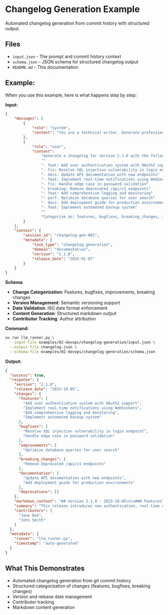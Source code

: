 # Changelog Generation Example

Automated changelog generation from commit history with structured output.

## Files
- `input.json` - The prompt and commit history context
- `schema.json` - JSON schema for structured changelog output
- `README.md` - This documentation

## Example:

When you use this example, here is what happens step by step:

**Input:**
```json
{
    "messages": [
        {
            "role": "system",
            "content": "You are a technical writer. Generate professional changelog entries from commit history, categorizing changes by type and impact."
        },
        {
            "role": "user",
            "content": 
                "Generate a changelog for version 2.1.0 with the following commits:"
                ""
                "- feat: Add user authentication system with OAuth2 support"
                "- fix: Resolve SQL injection vulnerability in login endpoint"
                "- docs: Update API documentation with new endpoints"
                "- feat: Implement real-time notifications using WebSockets"
                "- fix: Handle edge case in password validation"
                "- breaking: Remove deprecated /api/v1 endpoints"
                "- feat: Add comprehensive logging and monitoring"
                "- perf: Optimize database queries for user search"
                "- docs: Add deployment guide for production environments"
                "- feat: Implement automated backup system"
                ""
                "Categorize as: features, bugfixes, breaking_changes, improvements, documentation, deprecations."
        }
    ],
    "context": {
        "session_id": "changelog-gen-001",
        "metadata": {
            "task_type": "changelog_generation",
            "domain": "documentation",
            "version": "2.1.0",
            "release_date": "2025-01-07"
        }
    }
}
```

**Schema**
- **Change Categorization**: Features, bugfixes, improvements, breaking changes
- **Version Management**: Semantic versioning support
- **Date Validation**: ISO date format enforcement
- **Content Generation**: Structured markdown output
- **Contributor Tracking**: Author attribution 

**Command:**
```bash
uv run llm_runner.py \
  --input-file examples/02-devops/changelog-generation/input.json \
  --output-file changelog.json \
  --schema-file examples/02-devops/changelog-generation/schema.json
```

**Output:**
```json
{
  "success": true,
  "response": {
    "version": "2.1.0",
    "release_date": "2023-10-05",
    "changes": {
      "features": [
        "Add user authentication system with OAuth2 support",
        "Implement real-time notifications using WebSockets",
        "Add comprehensive logging and monitoring",
        "Implement automated backup system"
      ],
      "bugfixes": [
        "Resolve SQL injection vulnerability in login endpoint",
        "Handle edge case in password validation"
      ],
      "improvements": [
        "Optimize database queries for user search"
      ],
      "breaking_changes": [
        "Remove deprecated /api/v1 endpoints"
      ],
      "documentation": [
        "Update API documentation with new endpoints",
        "Add deployment guide for production environments"
      ],
      "deprecations": []
    },
    "markdown_content": "## Version 2.1.0 - 2023-10-05\n\n### Features\n- User authentication system with OAuth2 support\n- Real-time notifications using WebSockets\n- Comprehensive logging and monitoring\n- Automated backup system\n\n### Bug Fixes\n- SQL injection vulnerability in login endpoint has been resolved\n- Edge case in password validation handled\n\n### Improvements\n- Database queries for user search optimized\n\n### Breaking Changes\n- Deprecated /api/v1 endpoints have been removed\n\n### Documentation\n- Updated API documentation with new endpoints\n- Added deployment guide for production environments\n\n---\n\nThis release introduces several new features, performance improvements, security fixes, and documentation updates to enhance the overall system.",
    "summary": "This release introduces new authentication, real-time communication, enhanced security, and better documentation.",
    "contributors": [
      "Jane Doe",
      "John Smith"
    ]
  },
  "metadata": {
    "runner": "llm_runner.py",
    "timestamp": "auto-generated"
  }
}
```

## What This Demonstrates
- Automated changelog generation from git commit history
- Structured categorization of changes (features, bugfixes, breaking changes)
- Version and release date management
- Contributor tracking
- Markdown content generation
